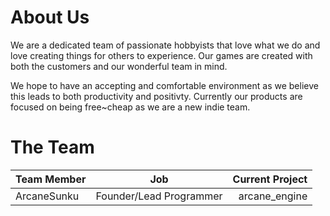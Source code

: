 # About Us

We are a dedicated team of passionate hobbyists that love what we do and love creating things for others to experience.
Our games are created with both the customers and our wonderful team in mind. 

We hope to have an accepting and comfortable environment as we believe this leads to both productivity and positivty.
Currently our products are focused on being free~cheap as we are a new indie team.

# The Team

| Team Member | Job | Current Project |
| :------------------- | :----------: | ----------: |
| ArcaneSunku | Founder/Lead Programmer | arcane_engine |

